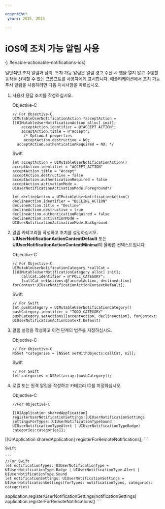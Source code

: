 ```yaml
---

copyright:
 years: 2015, 2016

---
```


# iOS에 조치 가능 알림 사용
{: #enable-actionable-notifications-ios}

일반적인 조치 알림과 달리, 조치 가능 알림은 알림 경고 수신 시 앱을 열지 않고 수행할 동작을 선택할 수 있는 프롬프트를 사용자에게 표시합니다. 애플리케이션에서 조치 가능 푸시 알림을 사용하려면 다음 지시사항을 따르십시오. 

1. 사용자 응답 조치를 작성하십시오. 

	Objective-C

	```
	// For Objective-C
	UIMutableUserNotificationAction *acceptAction = [[UIMutableUserNotificationAction alloc] init];
	    acceptAction.identifier = @"ACCEPT_ACTION";
	    acceptAction.title = @"Accept";
	     /* Optional properties
	     acceptAction.destructive = NO;
	  acceptAction.authenticationRequired = NO; */
	  ```

	Swift

	```
	let acceptAction = UIMutableUserNotificationAction()
	acceptAction.identifier = "ACCEPT_ACTION"
	acceptAction.title = "Accept"
	acceptAction.destructive = false
	acceptAction.authenticationRequired = false
	acceptAction.activationMode = UIUserNotificationActivationMode.Foreground*/
	```
	```
	let declineAction = UIMutableUserNotificationAction()
	declineAction.identifier = "DECLINE_ACTION"
	declineAction.title = "Decline"
	declineAction.destructive = true
	declineAction.authenticationRequired = false
	declineAction.activationMode = UIUserNotificationActivationMode.Background
	```

2. 알림 카테고리를 작성하고 조치를 설정하십시오. **UIUserNotificationActionContextDefault** 또는 **UIUserNotificationActionContextMinimal**이 올바른 컨텍스트입니다.

	Objective-C

	```
	// For Objective-C
	UIMutableUserNotificationCategory *callCat = [[UIMutableUserNotificationCategory alloc] init];
	    callCat.identifier = @"POLL_CATEGORY";
	    [callCat setActions:@[acceptAction, declineAction] forContext:UIUserNotificationActionContextDefault];
	```    

	Swift

	```
	// For Swift
	let pushCategory = UIMutableUserNotificationCategory()
	pushCategory.identifier = "TODO_CATEGORY"
	pushCategory.setActions([acceptAction, declineAction], forContext: UIUserNotificationActionContext.Default)
	```

1. 알림 설정을 작성하고 이전 단계의 범주를 지정하십시오. 

	Objective-C

	```
	// For Objective-C
	NSSet *categories = [NSSet setWithObjects:callCat, nil];
	```

	Swift

	```
	// For Swift
	let categories = NSSet(array:[pushCategory]);
	```

1. 로컬 또는 원격 알림을 작성하고 카테고리 ID를 지정하십시오. 

	Objective-C

	```
	//For Objective-C

	[[UIApplication sharedApplication] registerUserNotificationSettings:[UIUserNotificationSettings settingsForTypes:(UIUserNotificationTypeSound | UIUserNotificationTypeAlert | UIUserNotificationTypeBadge) categories:categories]];

 [[UIApplication sharedApplication] registerForRemoteNotifications];
	```

	Swift

	```
	//For Swift
	let notificationTypes: UIUserNotificationType = UIUserNotificationType.Badge | UIUserNotificationType.Alert | UIUserNotificationType.Sound
	let notificationSettings: UIUserNotificationSettings = UIUserNotificationSettings(forTypes: notificationTypes, categories: categories)

 application.registerUserNotificationSettings(notificationSettings)
	application.registerForRemoteNotifications()
	```
